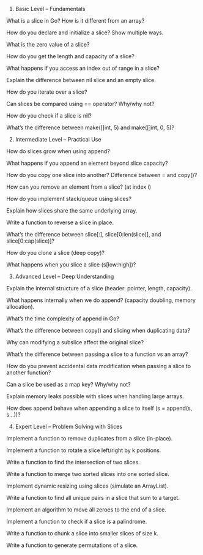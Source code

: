 1. Basic Level – Fundamentals

What is a slice in Go? How is it different from an array?

How do you declare and initialize a slice? Show multiple ways.

What is the zero value of a slice?

How do you get the length and capacity of a slice?

What happens if you access an index out of range in a slice?

Explain the difference between nil slice and an empty slice.

How do you iterate over a slice?

Can slices be compared using == operator? Why/why not?

How do you check if a slice is nil?

What’s the difference between make([]int, 5) and make([]int, 0, 5)?


2. Intermediate Level – Practical Use

How do slices grow when using append?

What happens if you append an element beyond slice capacity?

How do you copy one slice into another? Difference between = and copy()?

How can you remove an element from a slice? (at index i)

How do you implement stack/queue using slices?

Explain how slices share the same underlying array.

Write a function to reverse a slice in place.

What’s the difference between slice[:], slice[0:len(slice)], and slice[0:cap(slice)]?

How do you clone a slice (deep copy)?

What happens when you slice a slice (s[low:high])?


3. Advanced Level – Deep Understanding

Explain the internal structure of a slice (header: pointer, length, capacity).

What happens internally when we do append? (capacity doubling, memory allocation).

What’s the time complexity of append in Go?

What’s the difference between copy() and slicing when duplicating data?

Why can modifying a subslice affect the original slice?

What’s the difference between passing a slice to a function vs an array?

How do you prevent accidental data modification when passing a slice to another function?

Can a slice be used as a map key? Why/why not?

Explain memory leaks possible with slices when handling large arrays.

How does append behave when appending a slice to itself (s = append(s, s...))?


4. Expert Level – Problem Solving with Slices

Implement a function to remove duplicates from a slice (in-place).

Implement a function to rotate a slice left/right by k positions.

Write a function to find the intersection of two slices.

Write a function to merge two sorted slices into one sorted slice.

Implement dynamic resizing using slices (simulate an ArrayList).

Write a function to find all unique pairs in a slice that sum to a target.

Implement an algorithm to move all zeroes to the end of a slice.

Implement a function to check if a slice is a palindrome.

Write a function to chunk a slice into smaller slices of size k.

Write a function to generate permutations of a slice.
